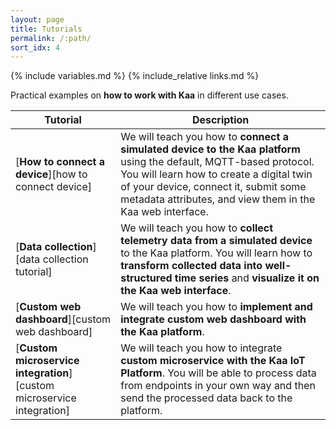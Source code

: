 ```yaml
---
layout: page
title: Tutorials
permalink: /:path/
sort_idx: 4
---
```


{% include variables.md %}
{% include_relative links.md %}

Practical examples on **how to work with Kaa** in different use cases.

| **Tutorial**                                                                  | **Description**                                                                                                                                                                                                                                                       |
| ------------------------------------------------------------------------------| ----------------------------------------------------------------------------------------------------------------------------------------------------------------------------------------------------------------------------------------------------------------------|
| [**How to connect a device**][how to connect device]                          | We will teach you how to **connect a simulated device to the Kaa platform** using the default, MQTT-based protocol. You will learn how to create a digital twin of your device, connect it, submit some metadata attributes, and view them in the Kaa web interface.  |
| [**Data collection**][data collection tutorial]                               | We will teach you how to **collect telemetry data from a simulated device** to the Kaa platform. You will learn how to **transform collected data into well-structured time series** and **visualize it on the Kaa web interface**.                                   |
| [**Custom web dashboard**][custom web dashboard]                              | We will teach you how to **implement and integrate custom web dashboard with the Kaa platform**.                                                                                                                                                                      |
| [**Custom microservice integration**][custom microservice integration]        | We will teach you how to integrate **custom microservice with the Kaa IoT Platform**. You will be able to process data from endpoints in your own way and then send the processed data back to the platform.                                                          |
